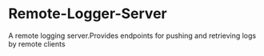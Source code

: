 # Remote-Logger-Server
A  remote logging server.Provides endpoints for pushing and retrieving logs by remote clients
